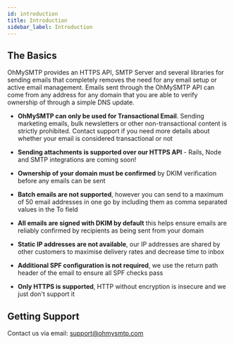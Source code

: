 ```yaml
---
id: introduction
title: Introduction
sidebar_label: Introduction
---
```


## The Basics

OhMySMTP provides an HTTPS API, SMTP Server and several libraries for sending emails that completely removes the need for any email setup or active email management. Emails sent through the OhMySMTP API can come from any address for any domain that you are able to verify ownership of through a simple DNS update.

- **OhMySMTP can only be used for Transactional Email**. Sending marketing emails, bulk newsletters or other non-transactional content is strictly prohibited. Contact support if you need more details about whether your email is considered transactional or not

- **Sending attachments is supported over our HTTPS API** - Rails, Node and SMTP integrations are coming soon!

- **Ownership of your domain must be confirmed** by DKIM verification before any emails can be sent

- **Batch emails are not supported**, however you can send to a maximum of 50 email addresses in one go by including them as comma separated values in the To field

- **All emails are signed with DKIM by default** this helps ensure emails are reliably confirmed by recipients as being sent from your domain

- **Static IP addresses are not available**, our IP addresses are shared by other customers to maximise delivery rates and decrease time to inbox

- **Additional SPF configuration is not required**, we use the return path header of the email to ensure all SPF checks pass

- **Only HTTPS is supported**, HTTP without encryption is insecure and we just don't support it  

## Getting Support

Contact us via email: [support@ohmysmtp.com](mailto:support@ohmysmtp.com)